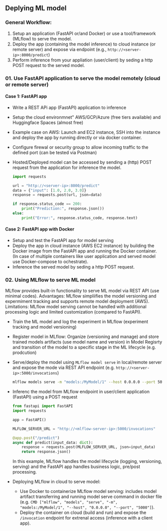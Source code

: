 ## Deplying ML model

### General Workflow:
1. Setup an application (FastAPI or/and Docker) or use a tool/framework (MLflow) to serve the model.
2. Deploy the app (containing the model inference) to cloud instance (or remote server) and expose via endpoint (e.g., `http://<server-ip>:8000/predict`)
3. Perform inference from your appliation (user/client) by seding a http POST request to the served model.


### 01. Use FastAPI application to serve the model remotely (cloud or remote server)

#### Case 1: FastAPI app

- Write a REST APi app (FastAPI) application to inference 
- Setup the cloud environmnet" AWS/GCP/Azure (free tiers available) and Huggingface Spaces (almost free)
- Example case on AWS: Launch and EC2 instance, SSH into the instance and deploy the app by running directly or via docker container.
- Configure firewal or security group to allow incoming traffic to the defined port (can be tested via Postman)
- Hosted/Deployed model can be accessed by sending a (http) POST request from the application for inference the model.

    ```python
    import requests

    url = "http://<server-ip>:8000/predict"
    data = {"input": [1.0, 2.0, 3.0]}
    response = requests.post(url, json=data)

    if response.status_code == 200:
        print("Prediction:", response.json())
    else:
        print("Error:", response.status_code, response.text)
    ```

#### Case 2: FastAPI app with Docker

- Setup and test the FastAPI app for model serving
- Deploy the app in cloud instance (AWS EC2 instance) by building the Docker image from the FastAPI app and running the Docker container. (In case of multiple containers like user application and served model use Docker-compose to ochestrate).
- Inference the served model by seding a http POST request.

### 02. Using MLflow to serve ML model 

MLflow provides built-in functionality to serve ML model via REST API (use minimal codes). Advantages: MLflow simpliifies the model versioning and expermiment tracking and supports remote model deployment (AWS). Limitations: MLflow model serving cannot be handled with additional processing logic and limited customization (compared to FastAPI).

- Train the ML model and log the experiment in MLflow (experiment tracking and model versioning)
- Register model in MLflow: Organize (versioning and manage) and store trained models artifacts (use model name and version) in Model Regisrty and transition of the model to a specific stage in the ML lifecycle (e.g. prodcution)
- Serve/deploy the model using `MLflow model serve` in local/remote server and expose the mode via REST API endpoint (e.g. `http://<server-ip>:5000/invocations`)
    ```bash 
    mlflow models serve -m "models:/MyModel/1" --host 0.0.0.0 --port 5000
    ```
- Inferenc the model from MLflow endpoint in user/client application (FastAPI) using a POST request
    ```python
    from fastapi import FastAPI
    import requests

    app = FastAPI()

    MLFLOW_SERVER_URL = "http://<mlflow-server-ip>:5000/invocations"

    @app.post("/predict")
    async def predict(input_data: dict):
        response = requests.post(MLFLOW_SERVER_URL, json=input_data)
        return response.json()
    ```
    In this example, MLflow handles the model lifecycle (logging, versioning, serving) and the FastAPI app handles business logic, pre/post processing.

- Deploying MLflow in cloud to serve model:
    - Use Docker to containerize MLflow model serving: includes model artifact transferring and running model serve command in docker file (e.g. `CMD ["mlflow", "models", "serve", "-m", "models:/MyModel/1", "--host", "0.0.0.0", "--port", "5000"]`).
    - Deploy the container on cloud (build and run) and expose the `/invocation` endpoint for extrenal access (inference with a client app).



